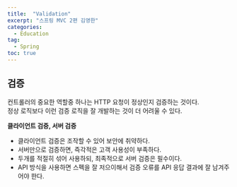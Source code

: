 ```yaml
---
title:  "Validation"
excerpt: "스프링 MVC 2편 김영한"
categories:
  - Education
tag:
  - Spring
toc: true
---
```


## 검증
컨트롤러의 중요한 역할중 하나는 HTTP 요청이 정상인지 검증하는 것이다.  
정상 로직보다 이런 검증 로직을 잘 개발하는 것이 더 어려울 수 있다.

**클라이언트 검증, 서버 검증**
- 클라이언트 검증은 조작할 수 있어 보안에 취약하다.
- 서버만으로 검증하면, 즉각적은 고객 사용성이 부족하다.
- 두개를 적절히 섞어 사용하되, 최족적으로 서버 검증은 필수이다.
- API 방식을 사용하면 스펙을 잘 저으이해서 검증 오류를 API 응답 결과에 잘 남겨주어야 한다.


